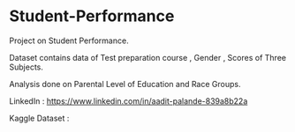 # Student-Performance

Project on Student Performance.


Dataset contains data of Test preparation course , Gender , Scores of Three Subjects.


Analysis done on Parental Level of Education and Race Groups.


LinkedIn : https://www.linkedin.com/in/aadit-palande-839a8b22a


Kaggle Dataset : 
